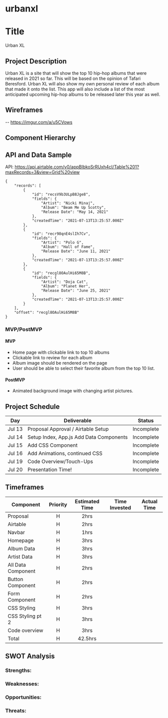 # urbanxl

# Title
Urban XL

## Project Description
Urban XL is a site that will show the top 10 hip-hop albums that were released in 2021 so far. This will be based on the opinion of Tafari Beresford. Urban XL will also show my own personal review of each album that made it onto the list. This app will also include a list of the most anticipated upcoming hip-hop albums to be released later this year as well.

## Wireframes

-- https://imgur.com/a/u5CVows

## Component Hierarchy



## API and Data Sample

API: https://api.airtable.com/v0/appBlbkoSrRUxh4cI/Table%201?maxRecords=3&view=Grid%20view

```
{
    "records": [
        {
            "id": "recsV9b3ULpB8Jge8",
            "fields": {
                "Artist": "Nicki Minaj",
                "Album": "Beam Me Up Scotty",
                "Release Date": "May 14, 2021"
            },
            "createdTime": "2021-07-13T13:25:57.000Z"
        },
        {
            "id": "recr98qnE4slIh7Cv",
            "fields": {
                "Artist": "Polo G",
                "Album": "Hall of Fame",
                "Release Date": "June 11, 2021"
            },
            "createdTime": "2021-07-13T13:25:57.000Z"
        },
        {
            "id": "recgl8OAulHi65M8B",
            "fields": {
                "Artist": "Doja Cat",
                "Album": "Planet Her",
                "Release Date": "June 25, 2021"
            },
            "createdTime": "2021-07-13T13:25:57.000Z"
        }
    ],
    "offset": "recgl8OAulHi65M8B"
}
```

### MVP/PostMVP

#### MVP

- Home page with clickable link to top 10 albums
- Clickable link to review for each album
- Album image should be rendered on the page
- User should be able to select their favorite album from the top 10 list.

#### PostMVP

- Animated background image with changing artist pictures.

## Project Schedule

| Day      | Deliverable                                | Status   |
| -------- | ------------------------------------------ | -------- |
| Jul 13 | Proposal Approval / Airtable Setup         | Incomplete |
| Jul 14   | Setup Index, App.js Add Data Components  | Incomplete |
| Jul 15   | Add  CSS Component                       | Incomplete |
| Jul 16   | Add Animations, continued CSS            | Incomplete |
| Jul 19   | Code Overview/Touch-Ups                  | Incomplete |
| Jul 20   | Presentation Time!                       | Incomplete |

## Timeframes

| Component                 | Priority | Estimated Time | Time Invested | Actual Time |
| ------------------------- | :------: | :------------: | :-----------: | :---------: |
| Proposal                  |    H     |      2hrs      |               |             |
| Airtable                  |    H     |     2hrs       |               |             |
| Navbar                    |    H     |      1hrs      |               |             |
| Homepage                  |    H     |      3hrs      |               |             |
| Album Data                |    H     |      3hrs      |               |             |
| Artist Data               |    H     |      3hrs      |               |             |
| All Data Component        |    H     |      2hrs      |               |             |
| Button Component          |    H     |      2hrs      |               |             |
| Form Component            |    H     |      2hrs      |               |             |
| CSS Styling               |    H     |      3hrs      |               |             |
| CSS Styling pt 2          |    H     |      3hrs      |               |             |
| Code overview             |    H     |      3hrs      |               |             |
| Total                     |    H     |    42.5hrs     |               |             |

## SWOT Analysis

### Strengths:



### Weaknesses:



### Opportunities:



### Threats:
